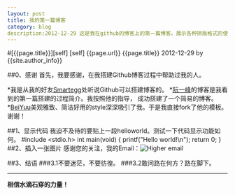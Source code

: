 ```yaml
---
layout: post
title: 我的第一篇博客
category: blog
description:2012-12-29 这是我在github的博客上的第一篇博客。展示各种排版格式的使用方法
---
```

#[{{page.title}}][self]
[self] {{page.url}} {{page.title}}
2012-12-29 by {{site.author_info}}

##0、感谢
首先，我要感谢，在我搭建Github博客过程中帮助过我的人。

*我是从我的好友[Smartegg][]处听说Github可以搭建博客的。
*[阮一峰][ruanyifeng]的博客是我看到的第一篇搭建的过程简介。我按照他的指导，
成功搭建了一个简易的博客。
*[BeiYuu][]美观雅致、简洁好用的style深深吸引了我。于是我直接fork了他的模板。谢谢！

##1、显示代码
我迫不及待的要贴上一段helloworld。测试一下代码显示功能如何。
    #include    <stdio.h>
    int main(void)
    \{
        printf("Hello world!\n");
        return 0;
    \}
##2、插入一张图片
感谢您的关注，我的Email：![Higher email](/image/myemail.gif)

##3、结语
###3.1不要迷茫，不要彷徨。
###3.2敢问路在何方？路在脚下。


***
**相信水滴石穿的力量！**

[smartegg]: http://smartegg.github.com/ "My friend, Smartegg"
[ruanyifeng]: http://www.ruanyifeng.com/blog/2012/08/blogging_with_jekyll.html "搭建Github博客"
[beiyuu]: http://beiyuu.com/ "BeiYuu"
